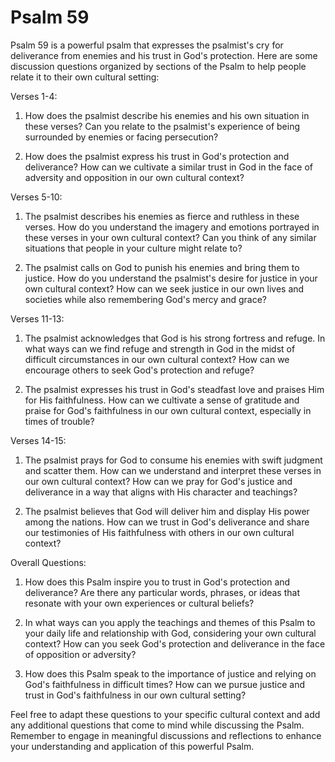 # Psalm 59

Psalm 59 is a powerful psalm that expresses the psalmist's cry for deliverance from enemies and his trust in God's protection. Here are some discussion questions organized by sections of the Psalm to help people relate it to their own cultural setting:

Verses 1-4:

1. How does the psalmist describe his enemies and his own situation in these verses? Can you relate to the psalmist's experience of being surrounded by enemies or facing persecution?

2. How does the psalmist express his trust in God's protection and deliverance? How can we cultivate a similar trust in God in the face of adversity and opposition in our own cultural context?

Verses 5-10:

1. The psalmist describes his enemies as fierce and ruthless in these verses. How do you understand the imagery and emotions portrayed in these verses in your own cultural context? Can you think of any similar situations that people in your culture might relate to?

2. The psalmist calls on God to punish his enemies and bring them to justice. How do you understand the psalmist's desire for justice in your own cultural context? How can we seek justice in our own lives and societies while also remembering God's mercy and grace?

Verses 11-13:

1. The psalmist acknowledges that God is his strong fortress and refuge. In what ways can we find refuge and strength in God in the midst of difficult circumstances in our own cultural context? How can we encourage others to seek God's protection and refuge?

2. The psalmist expresses his trust in God's steadfast love and praises Him for His faithfulness. How can we cultivate a sense of gratitude and praise for God's faithfulness in our own cultural context, especially in times of trouble?

Verses 14-15:

1. The psalmist prays for God to consume his enemies with swift judgment and scatter them. How can we understand and interpret these verses in our own cultural context? How can we pray for God's justice and deliverance in a way that aligns with His character and teachings?

2. The psalmist believes that God will deliver him and display His power among the nations. How can we trust in God's deliverance and share our testimonies of His faithfulness with others in our own cultural context?

Overall Questions:

1. How does this Psalm inspire you to trust in God's protection and deliverance? Are there any particular words, phrases, or ideas that resonate with your own experiences or cultural beliefs?

2. In what ways can you apply the teachings and themes of this Psalm to your daily life and relationship with God, considering your own cultural context? How can you seek God's protection and deliverance in the face of opposition or adversity?

3. How does this Psalm speak to the importance of justice and relying on God's faithfulness in difficult times? How can we pursue justice and trust in God's faithfulness in our own cultural setting?

Feel free to adapt these questions to your specific cultural context and add any additional questions that come to mind while discussing the Psalm. Remember to engage in meaningful discussions and reflections to enhance your understanding and application of this powerful Psalm.